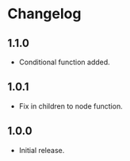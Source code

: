 # Changelog

## 1.1.0

- Conditional function added.

## 1.0.1

- Fix in children to node function.

## 1.0.0

- Initial release.
